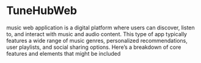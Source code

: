 # TuneHubWeb
 music web application is a digital platform where users can discover, listen to, and interact with music and audio content. This type of app typically features a wide range of music genres, personalized recommendations, user playlists, and social sharing options. Here’s a breakdown of core features and elements that might be included
